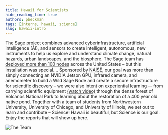 ```yaml
---
title: Hawaii for Scientists
hide_reading_time: true
authors: pbeckman
tags: [interns, hawaii, science]
slug: hawaii-intro
---
```


The Sage project combines advanced cyberinfrastructure, artificial intelligence (AI), and sensors to create intelligent, autonomous, new instruments to help us explore and understand climate change, natural hazards, urban landscapes, and the biosphere.  The Sage team has [deployed more than 100 nodes](https://portal.sagecontinuum.org) across the United States – but this installation was special…. Sponsored by [NAISE](https://naise.northwestern.edu), our goal was more than simply connecting an NVIDIA Jetson GPU, infrared camera, and anemometer to build a Wild Sage Node and create a secure infrastructure for scientific discovery – we were also intent on experiential learning -- from carrying scientific equipment [(watch video)](https://leopardshark.com/tmp/carry_480.mov) through the dense forest of Volcanos National Park to learning about the restoration of a 400 year old native pond.  Together with a team of students from Northwestern University, University of Chicago, and University of Illinois, we set out to learn and contribute – Science!   Hawaii is beautiful, but Science is our goal.  Enjoy the reports that will show up here.

![The Team](./img/hawaii-october-2023/team-hawaii.png)






